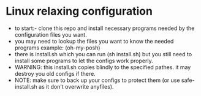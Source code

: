 # Linux relaxing configuration
- to start:- clone this repo and install necessary programs needed by the configuration files you want. 
- you may need to lookup the files you want to know the needed programs example: (oh-my-posh) 
- there is install.sh which you can run (sh install.sh) but you still need to install some programs to let the configs work properly. 
- WARNING: this install.sh copies blindly to the specified pathes. it may destroy you old configs if there. 
- NOTE: make sure to back up your configs to protect them (or use safe-install.sh as it don't overwrite anyfiles). 
